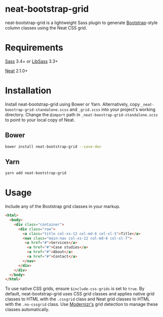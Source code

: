 # neat-bootstrap-grid

neat-bootstrap-grid is a lightweight Sass plugin to generate [Bootstrap](https://github.com/twbs/bootstrap)-style column classes using the Neat CSS grid.

# Requirements
[Sass](https://github.com/sass/sass) 3.4+ or [LibSass](https://github.com/sass/libsass) 3.3+

[Neat](https://github.com/thoughtbot/neat) 2.1.0+

# Installation

Install neat-bootstrap-grid using Bower or Yarn. Alternatively, copy ```_neat-boostrap-grid-standalone.scss``` and ```_grid.scss``` into your project's working directory. Change the ```@import``` path in ```_neat-boostrap-grid-standalone.scss``` to point to your local copy of Neat.

## Bower

  ```bash
  bower install neat-bootstrap-grid --save-dev
  ```
## Yarn

  ```bash
  yarn add neat-bootstrap-grid
  ```

# Usage

Include any of the Bootstrap grid classes in your markup. 

  ```html
  <html>
    <body>
      <div class="container">
        <div class="row">
          <a class="title col-xs-12 col-md-6 col-xl-5">Title</a>
          <nav class="main-nav col-xs-12 col-md-6 col-xl-7">
           <a href="#">Services</a>
            <a href="#">Case studies</a>
            <a href="#">About</a>
            <a href="#">Contact</a>
          </nav>
        </div>
      </div>
    </body>
  </html>
  ```
To use native CSS grids, ensure ``` $include-css-grids ``` is set to ```true```. By default, neat-bootstrap-grid uses CSS grid classes and applies native grid classes to HTML with the ```.cssgrid``` class and Neat grid classes to HTML with the ```.no-cssgrid``` class. Use [Modernizr's](https://modernizr.com/) grid detection to manage these classes automatically.